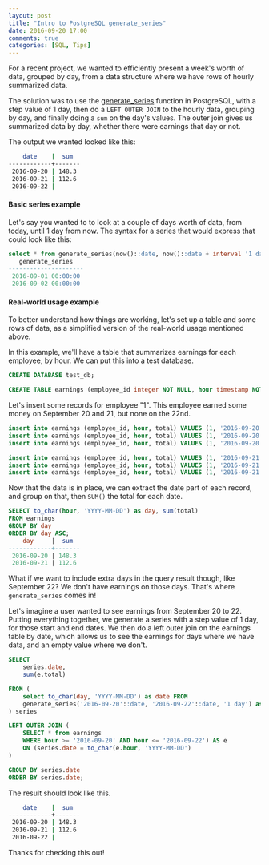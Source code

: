 ```yaml
---
layout: post
title: "Intro to PostgreSQL generate_series"
date: 2016-09-20 17:00
comments: true
categories: [SQL, Tips]
---
```



For a recent project, we wanted to efficiently present a week's worth of data, grouped by day, from a data structure where we have rows of hourly summarized data.

The solution was to use the [generate_series](https://www.postgresql.org/docs/8.0/static/functions-srf.html) function in PostgreSQL, with a step value of 1 day, then do a `LEFT OUTER JOIN` to the hourly data, grouping by day, and finally doing a `sum` on the day's values. The outer join gives us summarized data by day, whether there were earnings that day or not.

The output we wanted looked like this:

``` bash
    date    |  sum
------------+-------
 2016-09-20 | 148.3
 2016-09-21 | 112.6
 2016-09-22 |
```

#### Basic series example

Let's say you wanted to to look at a couple of days worth of data, from today, until 1 day from now. The syntax for a series that would express that could look like this:

``` sql
select * from generate_series(now()::date, now()::date + interval '1 day', '1 day')                                                                                                                            ;
   generate_series
---------------------
 2016-09-01 00:00:00
 2016-09-02 00:00:00
```

#### Real-world usage example

To better understand how things are working, let's set up a table and some rows of data, as a simplified version of the real-world usage mentioned above.

In this example, we'll have a table that summarizes earnings for each employee, by hour. We can put this into a test database.

``` sql
CREATE DATABASE test_db;

CREATE TABLE earnings (employee_id integer NOT NULL, hour timestamp NOT NULL, total numeric NOT NULL);
```

Let's insert some records for employee "1". This employee earned some money on September 20 and 21, but none on the 22nd.

``` sql
insert into earnings (employee_id, hour, total) VALUES (1, '2016-09-20 08:00:00', 25.0);
insert into earnings (employee_id, hour, total) VALUES (1, '2016-09-20 09:00:00', 70.3);
insert into earnings (employee_id, hour, total) VALUES (1, '2016-09-20 10:00:00', 53.0);

insert into earnings (employee_id, hour, total) VALUES (1, '2016-09-21 08:00:00', 11.5);
insert into earnings (employee_id, hour, total) VALUES (1, '2016-09-21 09:00:00', 39.7);
insert into earnings (employee_id, hour, total) VALUES (1, '2016-09-21 10:00:00', 61.4);
```

Now that the data is in place, we can extract the date part of each record, and group on that, then `SUM()` the total for each date.

``` sql
SELECT to_char(hour, 'YYYY-MM-DD') as day, sum(total)
FROM earnings
GROUP BY day
ORDER BY day ASC;
    day     |  sum
------------+-------
 2016-09-20 | 148.3
 2016-09-21 | 112.6
```

What if we want to include extra days in the query result though, like September 22? We don't have earnings on those days. That's where `generate_series` comes in!

Let's imagine a user wanted to see earnings from September 20 to 22. Putting everything together, we generate a series with a step value of 1 day, for those start and end dates. We then do a left outer join on the earnings table by date, which allows us to see the earnings for days where we have data, and an empty value where we don't.


``` sql
SELECT
    series.date,
    sum(e.total)

FROM (
    select to_char(day, 'YYYY-MM-DD') as date FROM
    generate_series('2016-09-20'::date, '2016-09-22'::date, '1 day') as day
) series

LEFT OUTER JOIN (
    SELECT * from earnings
    WHERE hour >= '2016-09-20' AND hour <= '2016-09-22') AS e
    ON (series.date = to_char(e.hour, 'YYYY-MM-DD')
)

GROUP BY series.date
ORDER BY series.date;
```


The result should look like this.


``` bash
    date    |  sum
------------+-------
 2016-09-20 | 148.3
 2016-09-21 | 112.6
 2016-09-22 |
```

Thanks for checking this out!
